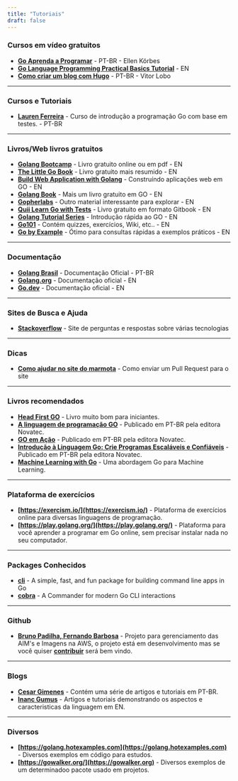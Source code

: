```yaml
---
title: "Tutoriais"
draft: false
---
```



### Cursos em vídeo gratuitos

* **[Go Aprenda a Programar](https://www.youtube.com/watch?v=WiGU_ZB-u0w&list=PLCKpcjBB_VlBsxJ9IseNxFllf-UFEXOdg)** - PT-BR - Ellen Körbes
* **[Go Language Programming Practical Basics Tutorial](https://www.youtube.com/playlist?list=PLQVvvaa0QuDeF3hP0wQoSxpkqgRcgxMqX)** - EN
* **[Como criar um blog com Hugo](https://youtu.be/jjb2rgt9okY)** - PT-BR - Vitor Lobo

---

### Cursos e Tutoriais

* **[Lauren Ferreira](https://larien.gitbook.io/aprenda-go-com-testes/)** - Curso de introdução a programação Go com base em testes. - PT-BR

---

### Livros/Web livros gratuitos

* **[Golang Bootcamp](http://www.golangbootcamp.com/)** - Livro gratuito online ou em pdf - EN
* **[The Little Go Book](https://www.openmymind.net/The-Little-Go-Book/)** - Livro gratuito mais resumido - EN
* **[Build Web Application with Golang](https://astaxie.gitbooks.io/build-web-application-with-golang/content/en/index.html)** - Construíndo aplicações web em GO - EN
* **[Golang Book](http://www.golang-book.com/)** - Mais um livro gratuito em GO - EN
* **[Gopherlabs](https://collabnix.github.io/gopherlabs/)** - Outro material interessante para explorar - EN
* **[Quii Learn Go with Tests](https://quii.gitbook.io/learn-go-with-tests/)** - Livro gratuito em formato Gitbook - EN
* **[Golang Tutorial Series](https://golangbot.com/learn-golang-series/)** - Introdução rápida ao GO - EN
* **[Go101](https://go101.org/article/101.html)** - Contém quizzes, exercícios, Wiki, etc.. - EN 
* **[Go by Example](https://gobyexample.com/)** - Ótimo para consultas rápidas a exemplos práticos - EN

---

### Documentação  

* **[Golang Brasil](http://www.golangbr.org/doc/)** - Documentação Oficial - PT-BR
* **[Golang.org](https://golang.org/doc/)** - Documentação oficial - EN
* **[Go.dev](https://go.dev/)** - Documentação oficial - EN

---

### Sites de Busca e Ajuda

* **[Stackoverflow](https://stackoverflow.com/questions/tagged/go?tab=Newest)** - Site de perguntas e respostas sobre várias tecnologias

---

### Dicas

* **[Como ajudar no site do marmota](https://marmota.github.io/docs/howto-hugo/)** - Como enviar um Pull Request para o site

---

### Livros recomendados

* **[Head First GO](https://url.gratis/3hiBp)** - Livro muito bom para iniciantes.
* **[A linguagem de programação GO](https://url.gratis/9ekYl)** - Publicado em PT-BR pela editora Novatec.
* **[GO em Ação](https://url.gratis/BsFgp)** - Publicado em PT-BR pela editora Novatec.
* **[Introdução à Linguagem Go: Crie Programas Escaláveis e Confiáveis](https://url.gratis/H9wOw)** - Publicado em PT-BR pela editora Novatec.
* **[Machine Learning with Go](https://www.packtpub.com/big-data-and-business-intelligence/machine-learning-go)** - Uma abordagem Go para Machine Learning.

---

### Plataforma de exercícios

* **[https://exercism.io/](https://exercism.io/)** - Plataforma de exercícios online para diversas linguagens de programação.
* **[https://play.golang.org/](https://play.golang.org/)** - Plataforma para você aprender a programar em Go online, sem precisar instalar nada no seu computador.

---

### Packages Conhecidos

* **[cli](https://github.com/urfave/cli)** - A simple, fast, and fun package for building command line apps in Go
* **[cobra](https://github.com/spf13/cobra)** - A Commander for modern Go CLI interactions

---

### Github

* **[Bruno Padilha, Fernando Barbosa](https://github.com/brunopadz/amictl)** - Projeto para gerenciamento das AIM's e Imagens na AWS, o projeto está em desenvolvimento mas se você quiser **[contribuir](https://github.com/brunopadz/amictl/blob/master/CONTRIBUTING.md)** será bem vindo.

---

### Blogs

* **[Cesar Gimenes](https://crg.eti.br/post/)** - Contém uma série de artigos e tutoriais em PT-BR.
* **[Inanc Gumus](https://blog.learngoprogramming.com/)** - Artigos e tutoriais demonstrando os aspectos e caracteristicas da linguagem em EN.

---

### Diversos

* **[https://golang.hotexamples.com](https://golang.hotexamples.com)** - Diversos exemplos em código para estudos.
* **[https://gowalker.org/](https://gowalker.org)** - Diversos exemplos de um determinadoo pacote usado em projetos.
